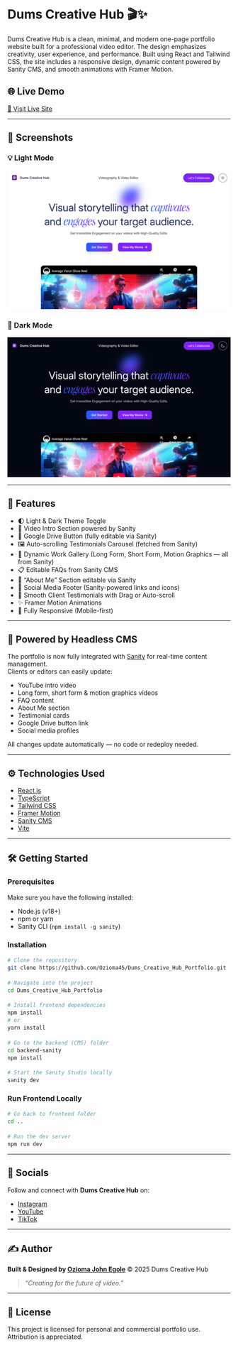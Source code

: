 # Dums Creative Hub 🎬✨

Dums Creative Hub is a clean, minimal, and modern one-page portfolio website built for a professional video editor. The design emphasizes creativity, user experience, and performance. Built using React and Tailwind CSS, the site includes a responsive design, dynamic content powered by Sanity CMS, and smooth animations with Framer Motion.

## 🌐 Live Demo

[🔗 Visit Live Site](https://dums-creative-hub-portfolio.vercel.app/)

---

## 📸 Screenshots

### 💡 Light Mode

![Light Mode](./screenshots/light-mode.png)

### 🌙 Dark Mode

![Dark Mode](./screenshots/dark-mode.png)

---

## 🚀 Features

- 🌓 Light & Dark Theme Toggle
- 🎥 Video Intro Section powered by Sanity
- 📁 Google Drive Button (fully editable via Sanity)
- 🖼️ Auto-scrolling Testimonials Carousel (fetched from Sanity)
- 🎨 Dynamic Work Gallery (Long Form, Short Form, Motion Graphics — all from Sanity)
- 📋 Editable FAQs from Sanity CMS
- 👤 “About Me” Section editable via Sanity
- 🔗 Social Media Footer (Sanity-powered links and icons)
- 💬 Smooth Client Testimonials with Drag or Auto-scroll
- ✨ Framer Motion Animations
- 📱 Fully Responsive (Mobile-first)

---

## 🧠 Powered by Headless CMS

The portfolio is now fully integrated with [Sanity](https://www.sanity.io/) for real-time content management.  
Clients or editors can easily update:

- YouTube intro video
- Long form, short form & motion graphics videos
- FAQ content
- About Me section
- Testimonial cards
- Google Drive button link
- Social media profiles

All changes update automatically — no code or redeploy needed.

---

## ⚙️ Technologies Used

- [React.js](https://reactjs.org/)
- [TypeScript](https://www.typescriptlang.org/)
- [Tailwind CSS](https://tailwindcss.com/)
- [Framer Motion](https://www.framer.com/motion/)
- [Sanity CMS](https://www.sanity.io/)
- [Vite](https://vitejs.dev/)

---

## 🛠️ Getting Started

### Prerequisites

Make sure you have the following installed:

- Node.js (v18+)
- npm or yarn
- Sanity CLI (`npm install -g sanity`)

### Installation

```bash
# Clone the repository
git clone https://github.com/Ozioma45/Dums_Creative_Hub_Portfolio.git

# Navigate into the project
cd Dums_Creative_Hub_Portfolio

# Install frontend dependencies
npm install
# or
yarn install

# Go to the backend (CMS) folder
cd backend-sanity
npm install

# Start the Sanity Studio locally
sanity dev
```

### Run Frontend Locally

```bash
# Go back to frontend folder
cd ..

# Run the dev server
npm run dev
```

---

## 🔗 Socials

Follow and connect with **Dums Creative Hub** on:

- [Instagram](https://instagram.com/dums_creativehub)
- [YouTube](https://youtube.com/@dumscreativehub)
- [TikTok](https://tiktok.com/@dums_creativehub)

---

## ✍️ Author

**Built & Designed by [Ozioma John Egole](https://github.com/ozioma45)**
© 2025 Dums Creative Hub

> _“Creating for the future of video.”_

---

## 📌 License

This project is licensed for personal and commercial portfolio use. Attribution is appreciated.

```

```
